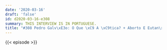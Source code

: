 ```yaml
---
date: '2020-03-16'
draft: 'false'
id: d2020-03-16-e308
summary: THIS INTERVIEW IS IN PORTUGUESE.
title: "#308 Pedro Galv\xE3o: O Que \xC9 A \xC9tica? + Aborto E Eutan\xE1sia"
---
```

{{< episode >}}

